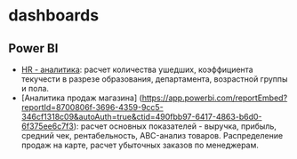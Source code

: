 # dashboards

## Power BI
- [HR - аналитика](https://app.powerbi.com/reportEmbed?reportId=8700806f-3696-4359-9cc5-346cf1318c09&autoAuth=true&ctid=490fbb97-6417-4863-b6d0-6f375ee6c7f3): расчет количества ушедших, коэффициента текучести в разрезе образования, департамента, возрастной группы и пола. 
- [Аналитика продаж магазина] (https://app.powerbi.com/reportEmbed?reportId=8700806f-3696-4359-9cc5-346cf1318c09&autoAuth=true&ctid=490fbb97-6417-4863-b6d0-6f375ee6c7f3): расчет основных показателей - выручка, прибыль, средний чек, рентабельность, ABC-анализ товаров. Распределение продаж на карте, расчет убыточных заказов по менеджерам. 
